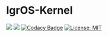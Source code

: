 # IgrOS-Kernel
![](https://github.com/IGR2014/IgrOS-Kernel/workflows/.github/workflows/i386.yml/badge.svg)
![](https://github.com/IGR2014/IgrOS-Kernel/workflows/.github/workflows/x86_64.yml/badge.svg)
[![Codacy Badge](https://api.codacy.com/project/badge/Grade/1a4425daf2a946448a3d9c915c25da71)](https://app.codacy.com/app/IGR2014/IgrOS-Kernel?utm_source=github.com&utm_medium=referral&utm_content=IGR2014/IgrOS-Kernel&utm_campaign=Badge_Grade_Dashboard)
[![License: MIT](https://img.shields.io/badge/License-MIT-yellow.svg)](https://opensource.org/licenses/MIT)

